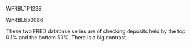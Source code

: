 WFRBLTP1228

WFRBLB50086

These two FRED database series are of checking deposits held by the top 0.1% and the bottom 50%. There is a big contrast.
